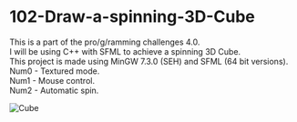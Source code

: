 # 102-Draw-a-spinning-3D-Cube
This is a part of the pro/g/ramming challenges 4.0.  
I will be using C++ with SFML to achieve a spinning 3D Cube.  
This project is made using MinGW 7.3.0 (SEH) and SFML (64 bit versions).  
Num0 - Textured mode.  
Num1 - Mouse control.  
Num2 - Automatic spin. 



![Cube](https://user-images.githubusercontent.com/81641864/121073067-5f3fac00-c7d2-11eb-858b-1299cc56a76f.png)

